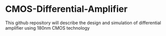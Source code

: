 # CMOS-Differential-Amplifier
This github repository will describe the design and simulation of differential amplifier using 180nm CMOS technology
